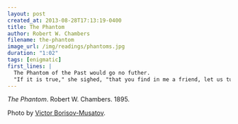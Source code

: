 ```yaml
---
layout: post
created_at: 2013-08-28T17:13:19-0400
title: The Phantom
author: Robert W. Chambers
filename: the-phantom
image_url: /img/readings/phantoms.jpg
duration: "1:02"
tags: [enigmatic]
first_lines: |
  The Phantom of the Past would go no futher.
  "If it is true," she sighed, "that you find in me a friend, let us turn back together. You will forget, here, under the summer sky."
---
```


_The Phantom_.  Robert W. Chambers.  1895.

Photo by [Victor Borisov-Musatov](https://www.wikiart.org/en/victor-borisov-musatov/phantoms-1903).
